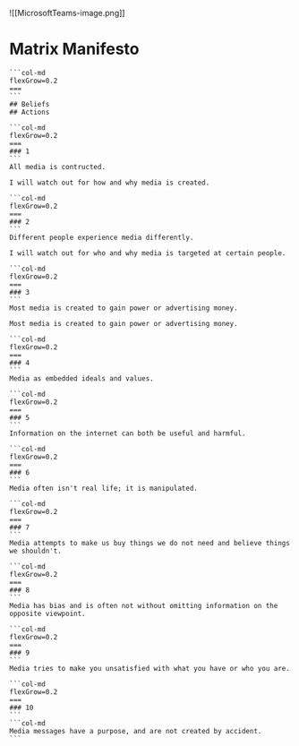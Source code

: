 ![[MicrosoftTeams-image.png]]
# Matrix Manifesto
````col
```col-md
flexGrow=0.2
===
```
## Beliefs
## Actions
````
````col
```col-md
flexGrow=0.2
===
### 1
```
All media is contructed.

I will watch out for how and why media is created.
````
````col
```col-md
flexGrow=0.2
===
### 2
```
Different people experience media differently.

I will watch out for who and why media is targeted at certain people.
````
````col
```col-md
flexGrow=0.2
===
### 3
```
Most media is created to gain power or advertising money.

Most media is created to gain power or advertising money.
````
````col
```col-md
flexGrow=0.2
===
### 4
```
Media as embedded ideals and values.

````
````col
```col-md
flexGrow=0.2
===
### 5
```
Information on the internet can both be useful and harmful.

````
````col
```col-md
flexGrow=0.2
===
### 6
```
Media often isn't real life; it is manipulated.

````
````col
```col-md
flexGrow=0.2
===
### 7
```
Media attempts to make us buy things we do not need and believe things we shouldn't.

````
````col
```col-md
flexGrow=0.2
===
### 8
```
Media has bias and is often not without omitting information on the opposite viewpoint.

````
````col
```col-md
flexGrow=0.2
===
### 9
```
Media tries to make you unsatisfied with what you have or who you are.

````
````col
```col-md
flexGrow=0.2
===
### 10
```
```col-md
Media messages have a purpose, and are not created by accident.
```
````
